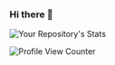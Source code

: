 ### Hi there 👋

![Your Repository's Stats](https://github-readme-stats.vercel.app/api/top-langs/?username=AndresHelloWorld&theme=blue-green)


![Profile View Counter](https://komarev.com/ghpvc/?username=AndresHelloWorld)

